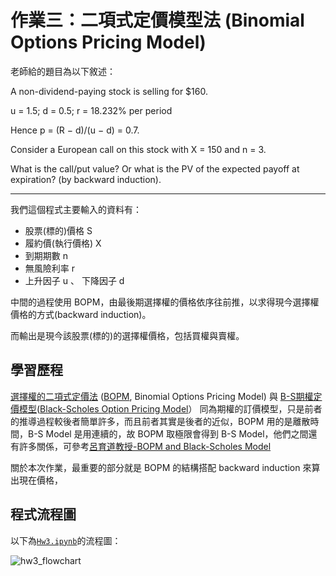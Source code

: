 # 作業三：二項式定價模型法 (Binomial Options Pricing Model)

老師給的題目為以下敘述：

A non-dividend-paying stock is selling for $160.

u = 1.5; d = 0.5; r = 18.232% per period

Hence p = (R − d)/(u − d) = 0.7.

Consider a European call on this stock with X = 150 and n = 3.

What is the call/put value? Or what is the PV of the expected payoff at expiration? (by backward induction).

---
我們這個程式主要輸入的資料有：
* 股票(標的)價格 S
* 履約價(執行價格) X
* 到期期數 n
* 無風險利率 r
* 上升因子 u 、 下降因子 d

中間的過程使用 BOPM，由最後期選擇權的價格依序往前推，以求得現今選擇權價格的方式(backward induction)。

而輸出是現今該股票(標的)的選擇權價格，包括買權與賣權。

## 學習歷程
[選擇權的二項式定價法](https://wiki.mbalib.com/zh-tw/%E4%BA%8C%E9%A1%B9%E6%9C%9F%E6%9D%83%E5%AE%9A%E4%BB%B7%E6%A8%A1%E5%9E%8B) ([BOPM](https://en.wikipedia.org/wiki/Binomial_options_pricing_model), Binomial Options Pricing Model) 與 [B-S期權定價模型](https://wiki.mbalib.com/zh-tw/Black-Scholes%E6%9C%9F%E6%9D%83%E5%AE%9A%E4%BB%B7%E6%A8%A1%E5%9E%8B)([Black-Scholes Option Pricing Model](https://en.wikipedia.org/wiki/Black%E2%80%93Scholes_model)） 同為期權的訂價模型，只是前者的推導過程較後者簡單許多，而且前者其實是後者的近似，BOPM 用的是離散時間，B-S Model 是用連續的，故 BOPM 取極限會得到 B-S Model，他們之間還有許多關係，可參考[呂育道教授-BOPM and Black-Scholes Model](https://www.csie.ntu.edu.tw/~lyuu/finance1/2010/20100324.pdf) <br />

關於本次作業，最重要的部分就是 BOPM 的結構搭配 backward induction 來算出現在價格，


## 程式流程圖
以下為[`Hw3.ipynb`](https://github.com/aqua86400/Financial_Engineering/blob/master/Hw3/Hw3.ipynb)的流程圖：<br />

![hw3_flowchart](https://github.com/aqua86400/Financial_Engineering/blob/master/Hw3/hw3_flowchart.png)
